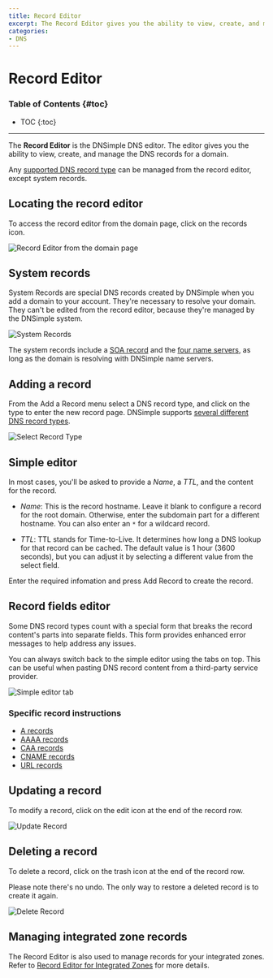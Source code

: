 ```yaml
---
title: Record Editor
excerpt: The Record Editor gives you the ability to view, create, and manage the DNS records for a domain.
categories:
- DNS
---
```


# Record Editor

### Table of Contents {#toc}

* TOC
{:toc}

---

The **Record Editor** is the DNSimple DNS editor. The editor gives you the ability to view, create, and manage the DNS records for a domain.

Any [supported DNS record type](/articles/supported-dns-records) can be managed from the record editor, except system records.


## Locating the record editor

To access the record editor from the domain page, click on the records icon.

![Record Editor from the domain page](/files/rec-editor-domain-page.png)


## System records

System Records are special DNS records created by DNSimple when you add a domain to your account. They're necessary to resolve your domain. They can't be edited from the record editor, because they're managed by the DNSimple system.

![System Records](/files/rec-editor-page.png)

The system records include a [SOA record](/articles/soa-record) and the [four name servers](/articles/ns-record), as long as the domain is resolving with DNSimple name servers.

## Adding a record

From the <label>Add a Record</label> menu select a DNS record type, and click on the type to enter the new record page. DNSimple supports [several different DNS record types](/articles/supported-dns-records).

![Select Record Type](/files/rec-editor-new-record.png)

## Simple editor

In most cases, you'll be asked to provide a _Name_, a _TTL_, and the content for the record.

- _Name_: This is the record hostname. Leave it blank to configure a record for the root domain. Otherwise, enter the subdomain part for a different hostname. You can also enter an `*` for a wildcard record.

- _TTL_: TTL stands for Time-to-Live. It determines how long a DNS lookup for that record can be cached. The default value is 1 hour (3600 seconds), but you can adjust it by selecting a different value from the select field.

Enter the required infomation and press <label>Add Record</label> to create the record.

## Record fields editor

Some DNS record types count with a special form that breaks the record content's parts into separate fields. This form provides enhanced error messages to help address any issues.

You can always switch back to the simple editor using the tabs on top. This can be useful when pasting DNS record content from a third-party service provider.

![Simple editor tab](/files/rec-editor-simple-editor-tab.png)

### Specific record instructions

- [A records](/articles/manage-a-record)
- [AAAA records](/articles/manage-aaaa-record)
- [CAA records](/articles/manage-caa-record)
- [CNAME records](/articles/manage-cname-record)
- [URL records](/articles/manage-url-record)


## Updating a record

To modify a record, click on the edit icon at the end of the record row.

![Update Record](/files/rec-editor-edit.png)


## Deleting a record

To delete a record, click on the trash icon at the end of the record row.

<warning>
Please note there's no undo. The only way to restore a deleted record is to create it again.
</warning>

![Delete Record](/files/rec-editor-delete.png)

## Managing integrated zone records

The Record Editor is also used to manage records for your integrated zones. Refer to [Record Editor for Integrated Zones](/articles/record-editor-integrated-zones) for more details.
